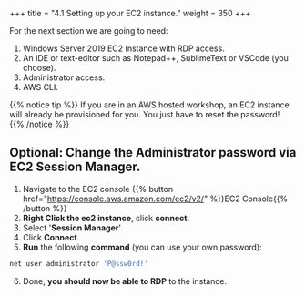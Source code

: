 +++
title = "4.1 Setting up your EC2 instance."
weight = 350
+++

For the next section we are going to need:

1. Windows Server 2019 EC2 Instance with RDP access.
2. An IDE or text-editor such as Notepad++, SublimeText or VSCode (you choose).
3. Administrator access.
4. AWS CLI.

{{% notice tip %}}
If you are in an AWS hosted workshop, an EC2 instance will already be provisioned for you. You just have to reset the password!
{{% /notice %}}

## Optional: Change the Administrator password via EC2 Session Manager.

1. Navigate to the EC2 console {{% button href="https://console.aws.amazon.com/ec2/v2/" %}}EC2 Console{{% /button %}}
2. **Right Click the ec2 instance**, click **connect**.
3. Select '**Session Manager**'
4. Click **Connect**.
5. **Run** the following **command** (you can use your own password):

```PowerShell
net user administrator 'P@ssw0rd!'
```

6. Done, **you should now be able to RDP** to the instance.
